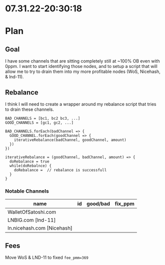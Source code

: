 # 07.31.22-20:30:18 
# Plan

## Goal

I have some channels that are sitting completely still at ~100% OB even with 0ppm. I want to start identifying those nodes, and to setup a script that will allow me to try to drain them into my more profitable nodes (WoS, Nicehash, & lnd-11).

## Rebalance

I think I will need to create a wrapper around my rebalance script that tries to drain these channels.

```
BAD_CHANNELS = [bc1, bc2 bc3, ...]
GOOD_CHANNELS = [gc1, gc2, ...]

BAD_CHANNELS.forEach(badChannel => {
  GOOD_CHANNEL.forEach(goodChannel => {
    iterativeRebalance(badChannel, goodChannel, amount)
  })
})

iterativeRebalance = (goodChannel, badChannel, amount) => {
  doRebalance = true
  while(doRebalnce) {
    doRebalance =  // rebalance is successfull
  }
}
```

### Notable Channels

| name                       | id  | good/bad | fix_ppm |
| -------------------------- | --- | -------- | ------- |
| WalletOfSatoshi.com        |     |          |
| LNBIG.com [lnd-11]         |     |          |
| ln.nicehash.com [Nicehash] |     |          |

## Fees

Move WoS & LND-11 to fixed `fee_pmm=369`
